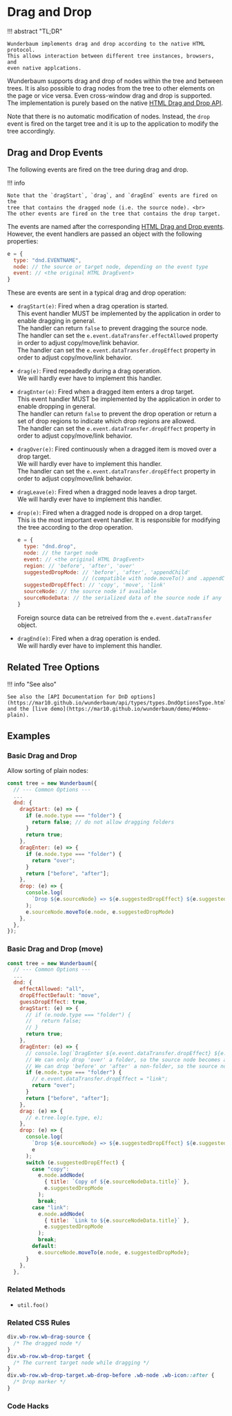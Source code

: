 # Drag and Drop

!!! abstract "TL;DR"

    Wunderbaum implements drag and drop according to the native HTML protocol.
    This allows interaction between different tree instances, browsers, and
    even native applcations.

Wunderbaum supports drag and drop of nodes within the tree and between trees.
It is also possible to drag nodes from the tree to other elements on the page or
vice versa. Even cross-window drag and drop is supported. <br>
The implementation is purely based on the native
[HTML Drag and Drop API](https://developer.mozilla.org/en-US/docs/Web/API/HTML_Drag_and_Drop_API).

Note that there is no automatic modification of nodes. Instead, the
`drop` event is fired on the target tree and it is up to the application to
modify the tree accordingly.

## Drag and Drop Events

The following events are fired on the tree during drag and drop.

!!! info

    Note that the `dragStart`, `drag`, and `dragEnd` events are fired on the
    tree that contains the dragged node (i.e. the source node). <br>
    The other events are fired on the tree that contains the drop target.

The events are named after the corresponding
[HTML Drag and Drop events](https://developer.mozilla.org/en-US/docs/Web/API/DragEvent).
However, the event handlers are passed an object with the following properties:

```js
e = {
  type: "dnd.EVENTNAME",
  node: // the source or target node, depending on the event type
  event: // <the original HTML DragEvent>
}
```

These are events are sent in a typical drag and drop operation:

- `dragStart(e)`: Fired when a drag operation is started.<br>
  This event handler MUST be implemented by the application in order to enable
  dragging in general. <br>
  The handler can return `false` to prevent dragging the source node.<br>
  The handler can set the `e.event.dataTransfer.effectAllowed` property in order
  to adjust copy/move/link behavior. <br>
  The handler can set the `e.event.dataTransfer.dropEffect` property in order to
  adjust copy/move/link behavior.

- `drag(e)`: Fired repeadedly during a drag operation.<br>
  We will hardly ever have to implement this handler.

- `dragEnter(e)`: Fired when a dragged item enters a drop target.<br>
  This event handler MUST be implemented by the application in order to enable
  dropping in general. <br>
  The handler can return `false` to prevent the drop operation or return a set
  of drop regions to indicate which drop regions are allowed. <br>
  The handler can set the `e.event.dataTransfer.dropEffect` property in order to
  adjust copy/move/link behavior.

- `dragOver(e)`: Fired continuously when a dragged item is moved over a drop target. <br>
  We will hardly ever have to implement this handler. <br>
  The handler can set the `e.event.dataTransfer.dropEffect` property in order to
  adjust copy/move/link behavior.

- `dragLeave(e)`: Fired when a dragged node leaves a drop target. <br>
  We will hardly ever have to implement this handler.

- `drop(e)`: Fired when a dragged node is dropped on a drop target. <br>
  This is the most important event handler. It is responsible for modifying the
  tree according to the drop operation. <br>

  ```js
  e = {
    type: "dnd.drop",
    node: // the target node
    event: // <the original HTML DragEvent>
    region: // 'before', 'after', 'over'
    suggestedDropMode: // 'before', 'after', 'appendChild'
                       // (compatible with node.moveTo() and .appendChild())
    suggestedDropEffect: // 'copy', 'move', 'link'
    sourceNode: // the source node if available
    sourceNodeData: // the serialized data of the source node if any
  }
  ```

  Foreign source data can be retreived from the `e.event.dataTransfer` object.

- `dragEnd(e)`: Fired when a drag operation is ended.<br>
  We will hardly ever have to implement this handler.

## Related Tree Options

!!! info "See also"

    See also the [API Documentation for DnD options](https://mar10.github.io/wunderbaum/api/types/types.DndOptionsType.html)
    and the [live demo](https://mar10.github.io/wunderbaum/demo/#demo-plain).

## Examples

### Basic Drag and Drop

Allow sorting of plain nodes:

```js
const tree = new Wunderbaum({
  // --- Common Options ---
  ...
  dnd: {
    dragStart: (e) => {
      if (e.node.type === "folder") {
        return false; // do not allow dragging folders
      }
      return true;
    },
    dragEnter: (e) => {
      if (e.node.type === "folder") {
        return "over";
      }
      return ["before", "after"];
    },
    drop: (e) => {
      console.log(
        `Drop ${e.sourceNode} => ${e.suggestedDropEffect} ${e.suggestedDropMode} ${e.node}`, e
      );
      e.sourceNode.moveTo(e.node, e.suggestedDropMode)
    },
  },
});
```

### Basic Drag and Drop (move)

```js
const tree = new Wunderbaum({
  // --- Common Options ---
  ...
  dnd: {
    effectAllowed: "all",
    dropEffectDefault: "move",
    guessDropEffect: true,
    dragStart: (e) => {
      // if (e.node.type === "folder") {
      //   return false;
      // }
      return true;
    },
    dragEnter: (e) => {
      // console.log(`DragEnter ${e.event.dataTransfer.dropEffect} ${e.node}`, e);
      // We can only drop 'over' a folder, so the source node becomes a child.
      // We can drop 'before' or 'after' a non-folder, so the source node becomes a sibling.
      if (e.node.type === "folder") {
        // e.event.dataTransfer.dropEffect = "link";
        return "over";
      }
      return ["before", "after"];
    },
    drag: (e) => {
      // e.tree.log(e.type, e);
    },
    drop: (e) => {
      console.log(
        `Drop ${e.sourceNode} => ${e.suggestedDropEffect} ${e.suggestedDropMode} ${e.node}`,
        e
      );
      switch (e.suggestedDropEffect) {
        case "copy":
          e.node.addNode(
            { title: `Copy of ${e.sourceNodeData.title}` },
            e.suggestedDropMode
          );
          break;
        case "link":
          e.node.addNode(
            { title: `Link to ${e.sourceNodeData.title}` },
            e.suggestedDropMode
          );
          break;
        default:
          e.sourceNode.moveTo(e.node, e.suggestedDropMode);
      }
    },
  },
```

### Related Methods

- `util.foo()`

### Related CSS Rules

```css
div.wb-row.wb-drag-source {
  /* The dragged node */
}
div.wb-row.wb-drop-target {
  /* The current target node while dragging */
}
div.wb-row.wb-drop-target.wb-drop-before .wb-node .wb-icon::after {
  /* Drop marker */
}
```

### Code Hacks

```js

```
